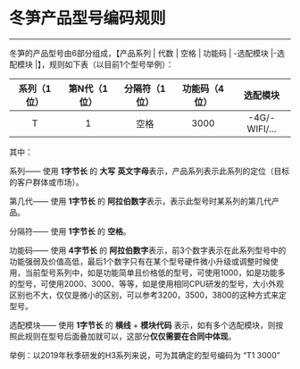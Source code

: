 # 冬笋产品型号编码规则

------



冬笋的产品型号由6部分组成，【产品系列 | 代数 | 空格 |  功能码 | -选配模块 |-选配模块 |】，规则如下表（以目前1个型号举例）：

| 系列（1位） | 第N代（1位） | 分隔符（1位） | 功能码（4位） |   选配模块    |
| :---------: | :----------: | :-----------: | :-----------: | :-----------: |
|      T      |      1       |     空格      |     3000      | -4G/-WIFI/... |


其中：

系列—— 使用 **1字节长** 的 **大写** **英文字母**表示，产品系列表示此系列的定位（目标的客户群体或市场）。

第几代—— 使用 **1字节长** 的 **阿拉伯数字**表示，表示此型号时某系列的第几代产品。

分隔符—— 使用 **1字节长** 的 **空格**。

功能码—— 使用 **4字节长** 的 **阿拉伯数字**表示，前3个数字表示在此系列型号中的功能强弱及价值高低，最后1个数字只有在某个型号硬件微小升级或调整时候使用，当前型号系列中，如是功能简单且价格低的型号，可使用1000，如是功能多的型号，可使用2000、3000、等等，如是使用相同CPU研发的型号，大小外观区别也不大，仅仅是微小的区别，可以参考3200，3500，3800的这种方式来定型号。

选配模块—— 使用 **1字节长** 的 **横线** + **模块代码** 表示，如有多个选配模块，则按照此规则在型号后面叠加就可以，这部分**仅仅需要在合同中体现**。

举例：以2019年秋季研发的H3系列来说，可为其确定的型号编码为 “T1 3000”